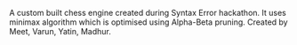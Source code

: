 A custom built chess engine created during Syntax Error hackathon.
It uses minimax algorithm which is optimised using Alpha-Beta pruning.
Created by Meet, Varun, Yatin, Madhur.
